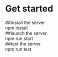 # Get started
##install the server  
  npm install  
##launch the server   
  npm run start  
##test the server  
  npm run test  
